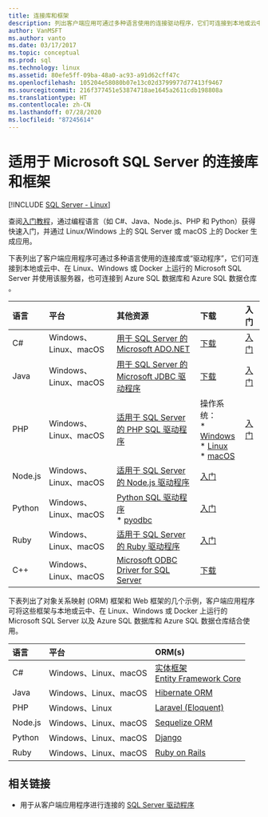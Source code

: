```yaml
---
title: 连接库和框架
description: 列出客户端应用可通过多种语言使用的连接驱动程序，它们可连接到本地或云中、在 Linux、Windows 或 Docker 上运行的 Microsoft SQL Server，也可连接到 Azure SQL 数据库和 Azure SQL 数据仓库。
author: VanMSFT
ms.author: vanto
ms.date: 03/17/2017
ms.topic: conceptual
ms.prod: sql
ms.technology: linux
ms.assetid: 80efe5ff-09ba-48a0-ac93-a91d62cff47c
ms.openlocfilehash: 105204e58080b07e13c02d3799977d77413f9467
ms.sourcegitcommit: 216f377451e53874718ae1645a2611cdb198808a
ms.translationtype: HT
ms.contentlocale: zh-CN
ms.lasthandoff: 07/28/2020
ms.locfileid: "87245614"
---
```

# <a name="connectivity-libraries-and-frameworks-for-microsoft-sql-server"></a>适用于 Microsoft SQL Server 的连接库和框架

[!INCLUDE [SQL Server - Linux](../includes/applies-to-version/sql-linux.md)]

查阅[入门教程](https://aka.ms/sqldev)，通过编程语言（如 C#、Java、Node.js、PHP 和 Python）获得快速入门，并通过 Linux/Windows 上的 SQL Server 或 macOS 上的 Docker 生成应用。

下表列出了客户端应用程序可通过多种语言使用的连接库或“驱动程序”，它们可连接到本地或云中、在 Linux、Windows 或 Docker 上运行的 Microsoft SQL Server 并使用该服务器，也可连接到 Azure SQL 数据库和 Azure SQL 数据仓库  。 

| 语言 | 平台 | 其他资源 | 下载 | 入门 |
| :-- | :-- | :-- | :-- | :-- |
| C# | Windows、Linux、macOS | [用于 SQL Server 的 Microsoft ADO.NET](/sql/connect/ado-net/microsoft-ado-net-sql-server) | [下载](https://msdn.microsoft.com/vstudio/aa496123.aspx) | [入门](https://www.microsoft.com/sql-server/developer-get-started/csharp/ubuntu)
| Java | Windows、Linux、macOS | [用于 SQL Server 的 Microsoft JDBC 驱动程序](https://msdn.microsoft.com/library/mt484311.aspx) | [下载](https://go.microsoft.com/fwlink/?LinkId=245496) |  [入门](https://www.microsoft.com/sql-server/developer-get-started/java/ubuntu)
| PHP | Windows、Linux、macOS| [适用于 SQL Server 的 PHP SQL 驱动程序](../connect/php/microsoft-php-driver-for-sql-server.md) | 操作系统： <br/> \* [Windows](https://www.microsoft.com/download/details.aspx?id=20098) <br/> \* [Linux](https://github.com/Microsoft/msphpsql/tree/dev#install-unix) <br/> \* [macOS](https://github.com/Microsoft/msphpsql/tree/dev#install-unix) |  [入门](https://www.microsoft.com/sql-server/developer-get-started/php/ubuntu)
| Node.js | Windows、Linux、macOS | [适用于 SQL Server 的 Node.js 驱动程序](../connect/node-js/node-js-driver-for-sql-server.md) |  [入门](https://www.microsoft.com/sql-server/developer-get-started/node/ubuntu)
| Python | Windows、Linux、macOS | [Python SQL 驱动程序](../connect/python/python-driver-for-sql-server.md) <br/> \* [pyodbc](https://msdn.microsoft.com/library/mt763257.aspx) |  [入门](https://www.microsoft.com/sql-server/developer-get-started/python/ubuntu)
| Ruby | Windows、Linux、macOS | [适用于 SQL Server 的 Ruby 驱动程序](../connect/ruby/ruby-driver-for-sql-server.md) | [入门](https://www.microsoft.com/sql-server/developer-get-started/ruby/ubuntu)
| C++ | Windows、Linux、macOS | [Microsoft ODBC Driver for SQL Server](https://msdn.microsoft.com/library/mt654048(v=sql.1).aspx) | [下载](https://msdn.microsoft.com/library/mt654048(v=sql.1).aspx) |  

下表列出了对象关系映射 (ORM) 框架和 Web 框架的几个示例，客户端应用程序可将这些框架与本地或云中、在 Linux、Windows 或 Docker 上运行的 Microsoft SQL Server 以及 Azure SQL 数据库和 Azure SQL 数据仓库结合使用。 

| 语言 | 平台 | ORM(s) |
| :-- | :-- | :-- |
| C# | Windows、Linux、macOS | [实体框架](https://docs.microsoft.com/ef)<br>[Entity Framework Core](https://docs.microsoft.com/ef/core/index) |
| Java | Windows、Linux、macOS |[Hibernate ORM](https://hibernate.org/orm)|
| PHP | Windows、Linux | [Laravel (Eloquent)](https://laravel.com/docs/5.0/eloquent) |
| Node.js | Windows、Linux、macOS | [Sequelize ORM](http://sequelize.org/) |
| Python | Windows、Linux、macOS |[Django](https://www.djangoproject.com/) |
| Ruby | Windows、Linux、macOS | [Ruby on Rails](https://rubyonrails.org/) |

## <a name="related-links"></a>相关链接
- 用于从客户端应用程序进行连接的 [SQL Server 驱动程序](https://msdn.microsoft.com/library/mt654049.aspx)
